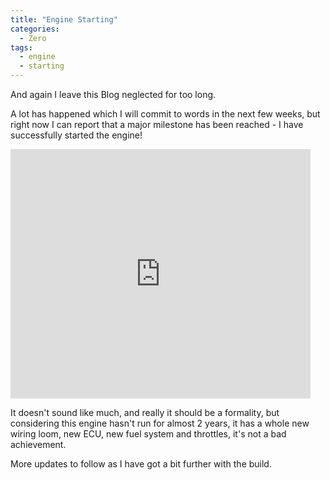 ```yaml
---
title: "Engine Starting"
categories:
  - Zero
tags:
  - engine
  - starting
---
```


And again I leave this Blog neglected for too long.

A lot has happened which I will commit to words in the next few weeks, but right now I can report that a major milestone has been reached - I have successfully started the engine!

<iframe width="480" height="399" src="https://www.youtube.com/embed/6AHkAeWodow" frameborder="0" allow="autoplay; encrypted-media" allowfullscreen></iframe>

It doesn't sound like much, and really it should be a formality, but considering this engine hasn't run for almost 2 years, it has a whole new wiring loom, new ECU, new fuel system and throttles, it's not a bad achievement.

More updates to follow as I have got a bit further with the build.